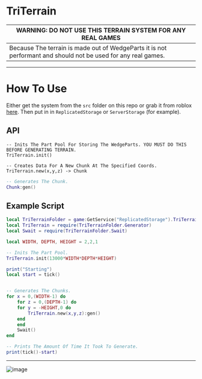# TriTerrain

| WARNING: DO NOT USE THIS TERRAIN SYSTEM FOR ANY REAL GAMES |
| --- |
| Because The terrain is made out of WedgeParts it is not performant and should not be used for any real games. |

- - -

# How To Use
Either get the system from the `src` folder on this repo or grab it from roblox [here](https://www.roblox.com/library/11300068061/TriTerrain). Then put in in `ReplicatedStorage` or `ServerStorage` (for example).

## API
```
-- Inits The Part Pool For Storing The WedgeParts. YOU MUST DO THIS BEFORE GENERATING TERRAIN.
TriTerrain.init()
```

```
-- Creates Data For A New Chunk At The Specified Coords.
TriTerrain.new(x,y,z) -> Chunk
```

```lua
-- Generates The Chunk.
Chunk:gen()
```

## Example Script
```lua
local TriTerrainFolder = game:GetService("ReplicatedStorage").TriTerrain
local TriTerrain = require(TriTerrainFolder.Generator)
local Swait = require(TriTerrainFolder.Swait)

local WIDTH, DEPTH, HEIGHT = 2,2,1

-- Inits The Part Pool.
TriTerrain.init(13000*WIDTH*DEPTH*HEIGHT)

print("Starting")
local start = tick()


-- Generates The Chunks.
for x = 0,(WIDTH-1) do
    for z = 0,(DEPTH-1) do
	for y = -HEIGHT,0 do
	    TriTerrain.new(x,y,z):gen()
	end
    end
    Swait()
end

-- Prints The Amount Of Time It Took To Generate.
print(tick()-start)
```

- - -

![image](https://user-images.githubusercontent.com/66361859/196065591-34e21dae-5426-475d-9a2b-762dba5cb970.png)


